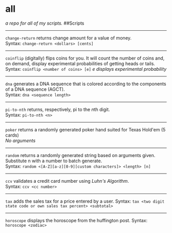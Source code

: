 # all
*a repo for all of my scripts.*
##Scripts 
***
 `change-return` returns change amount for a value of money.  
 Syntax: `change-return <dollars> [cents]`
 ***
 `coinflip` (digitally) flips coins for you. It will count the number of coins and, on demand, display experimental probabilities of getting heads or tails.  
 Syntax: `coinflip <number of coins> [e]` *e displays experimental probability*
 ***
 `dna` generates a DNA sequence that is colored according to the components of a DNA sequence (AGCT).  
 Syntax: `dna <sequence length>`
 ***
 `pi-to-nth` returns, respectively, pi to the *n*th digit.  
 Syntax: `pi-to-nth <n>`
 ***
 `poker` returns a randomly generated poker hand suited for Texas Hold'em (5 cards)  
 *No arguments*
 ***
 `random` returns a randomly generated string based on arguments given. Substitute n with a number to batch generate.   
 Syntax: `random <[A-Z][a-z][0-9][custom characters]> <length> [n]`
 ***
 `ccv` validates a credit card number using *Luhn's Algorithm*.  
 Syntax: `ccv <cc number>`
 ***
 `tax` adds the sales tax for a price entered by a user.
 Syntax: `tax <two digit state code or own sales tax percent> <subtotal>`
 ***
 `horoscope` displays the horoscope from the huffington post.
 Syntax: `horoscope <zodiac>`
